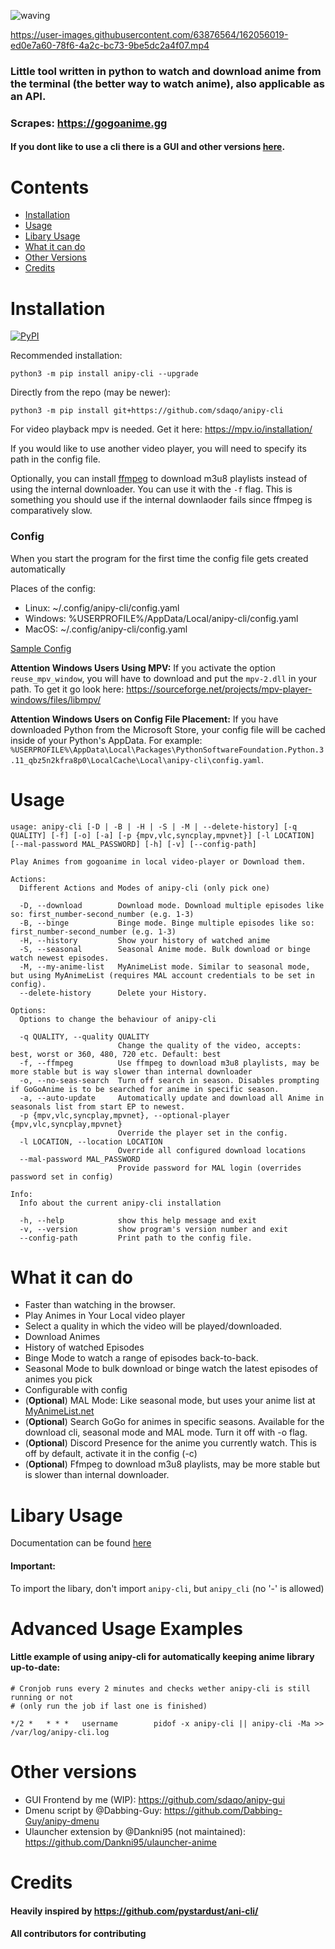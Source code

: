 ![waving](https://capsule-render.vercel.app/api?type=waving&height=200&text=sdaqo/anipy-cli&fontAlign=60&fontAlignY=40&color=021224&fontColor=b0b8b2&animation=fadeIn)

https://user-images.githubusercontent.com/63876564/162056019-ed0e7a60-78f6-4a2c-bc73-9be5dc2a4f07.mp4

### Little tool written in python to watch and download anime from the terminal (the better way to watch anime), also applicable as an API.

### Scrapes: https://gogoanime.gg

#### If you dont like to use a cli there is a GUI and other versions [here](#other-versions).

# Contents

- [Installation](#Installation)
- [Usage](#Usage)
- [Libary Usage](#libary-usage)
- [What it can do](#what-it-can-do)
- [Other Versions](#other-versions)
- [Credits](#Credits)

# Installation

<a href="https://pypi.org/project/anipy-cli/">![PyPI](https://img.shields.io/pypi/v/anipy-cli?style=for-the-badge)</a>

Recommended installation:

`python3 -m pip install anipy-cli --upgrade`

Directly from the repo (may be newer):

`python3 -m pip install git+https://github.com/sdaqo/anipy-cli`

For video playback mpv is needed. Get it here: https://mpv.io/installation/

If you would like to use another video player, you will need to specify its path in the config file.

Optionally, you can install [ffmpeg](https://ffmpeg.org/download.html) to download m3u8 playlists instead of using the internal downloader. You can use it with the `-f` flag. This is something you should use if the internal downlaoder fails since ffmpeg is comparatively slow.

### Config

When you start the program for the first time the config file gets created automatically

Places of the config:

- Linux: ~/.config/anipy-cli/config.yaml
- Windows: %USERPROFILE%/AppData/Local/anipy-cli/config.yaml
- MacOS: ~/.config/anipy-cli/config.yaml

[Sample Config](https://github.com/sdaqo/anipy-cli/blob/master/docs/sample_config.yaml)

**Attention Windows Users Using MPV:** If you activate the option `reuse_mpv_window`, you will have to download and put the `mpv-2.dll` in your path. To get it go look here: https://sourceforge.net/projects/mpv-player-windows/files/libmpv/

**Attention Windows Users on Config File Placement:** If you have downloaded Python from the Microsoft Store, your config file will be cached inside of your Python's AppData. For example: `%USERPROFILE%\AppData\Local\Packages\PythonSoftwareFoundation.Python.3.11_qbz5n2kfra8p0\LocalCache\Local\anipy-cli\config.yaml`.

# Usage

```
usage: anipy-cli [-D | -B | -H | -S | -M | --delete-history] [-q QUALITY] [-f] [-o] [-a] [-p {mpv,vlc,syncplay,mpvnet}] [-l LOCATION] [--mal-password MAL_PASSWORD] [-h] [-v] [--config-path]

Play Animes from gogoanime in local video-player or Download them.

Actions:
  Different Actions and Modes of anipy-cli (only pick one)

  -D, --download        Download mode. Download multiple episodes like so: first_number-second_number (e.g. 1-3)
  -B, --binge           Binge mode. Binge multiple episodes like so: first_number-second_number (e.g. 1-3)
  -H, --history         Show your history of watched anime
  -S, --seasonal        Seasonal Anime mode. Bulk download or binge watch newest episodes.
  -M, --my-anime-list   MyAnimeList mode. Similar to seasonal mode, but using MyAnimeList (requires MAL account credentials to be set in config).
  --delete-history      Delete your History.

Options:
  Options to change the behaviour of anipy-cli

  -q QUALITY, --quality QUALITY
                        Change the quality of the video, accepts: best, worst or 360, 480, 720 etc. Default: best
  -f, --ffmpeg          Use ffmpeg to download m3u8 playlists, may be more stable but is way slower than internal downloader
  -o, --no-seas-search  Turn off search in season. Disables prompting if GoGoAnime is to be searched for anime in specific season.
  -a, --auto-update     Automatically update and download all Anime in seasonals list from start EP to newest.
  -p {mpv,vlc,syncplay,mpvnet}, --optional-player {mpv,vlc,syncplay,mpvnet}
                        Override the player set in the config.
  -l LOCATION, --location LOCATION
                        Override all configured download locations
  --mal-password MAL_PASSWORD
                        Provide password for MAL login (overrides password set in config)

Info:
  Info about the current anipy-cli installation

  -h, --help            show this help message and exit
  -v, --version         show program's version number and exit
  --config-path         Print path to the config file.
```

# What it can do

- Faster than watching in the browser.
- Play Animes in Your Local video player
- Select a quality in which the video will be played/downloaded.
- Download Animes
- History of watched Episodes
- Binge Mode to watch a range of episodes back-to-back.
- Seasonal Mode to bulk download or binge watch the latest episodes of animes you pick
- Configurable with config
- (**Optional**) MAL Mode: Like seasonal mode, but uses your anime list at [MyAnimeList.net](https://myanimelist.net/)
- (**Optional**) Search GoGo for animes in specific seasons. Available for the download cli, seasonal mode and MAL mode. Turn it off with -o flag.
- (**Optional**) Discord Presence for the anime you currently watch. This is off by default, activate it in the config (-c)
- (**Optional**) Ffmpeg to download m3u8 playlists, may be more stable but is slower than internal downloader.

# Libary Usage

Documentation can be found [here](https://github.com/sdaqo/anipy-cli/blob/master/docs/anipycli_as_lib.py)

#### Important:

To import the libary, don't import `anipy-cli`, but `anipy_cli` (no '-' is allowed)

# Advanced Usage Examples
#### Little example of using anipy-cli for automatically keeping anime library up-to-date:
```
# Cronjob runs every 2 minutes and checks wether anipy-cli is still running or not 
# (only run the job if last one is finished)

*/2 *   * * *   username        pidof -x anipy-cli || anipy-cli -Ma >> /var/log/anipy-cli.log
```

# Other versions

- GUI Frontend by me (WIP): https://github.com/sdaqo/anipy-gui
- Dmenu script by @Dabbing-Guy: https://github.com/Dabbing-Guy/anipy-dmenu
- Ulauncher extension by @Dankni95 (not maintained):
  https://github.com/Dankni95/ulauncher-anime

# Credits

#### Heavily inspired by https://github.com/pystardust/ani-cli/

#### All contributors for contributing
